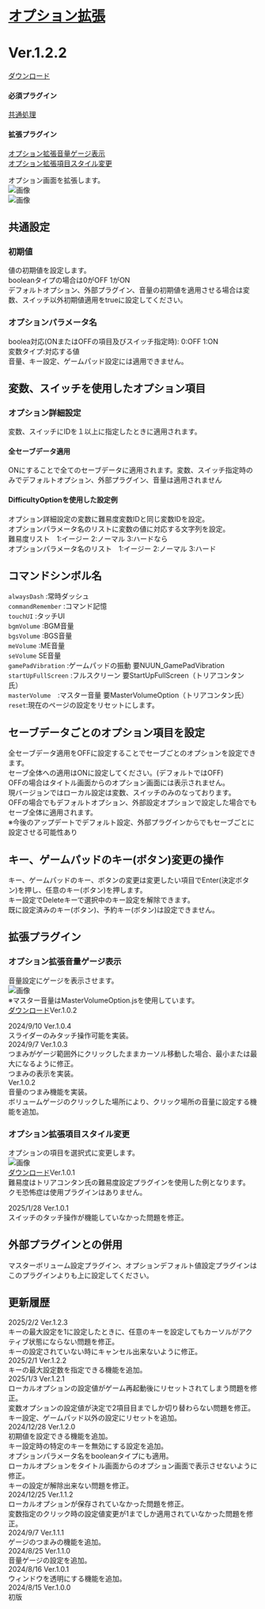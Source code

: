# [オプション拡張](https://raw.githubusercontent.com/nuun888/MZ/master/NUUN_OptionEx.js)
# Ver.1.2.2
[ダウンロード](https://raw.githubusercontent.com/nuun888/MZ/master/NUUN_OptionEx.js)  
#### 必須プラグイン
[共通処理](https://github.com/nuun888/MZ/blob/master/README/Base.md)  
#### 拡張プラグイン
[オプション拡張音量ゲージ表示](https://github.com/nuun888/MZ/blob/master/NUUN_OptionEx_2.js)  
[オプション拡張項目スタイル変更](https://github.com/nuun888/MZ/blob/master/NUUN_OptionEx_3.js)  

オプション画面を拡張します。  
![画像](img/OptionEx1.png)  
![画像](img/OptionEx2.png)  

## 共通設定

### 初期値
値の初期値を設定します。  
booleanタイプの場合は0がOFF 1がON  
デフォルトオプション、外部プラグイン、音量の初期値を適用させる場合は変数、スイッチ以外初期値適用をtrueに設定してください。  

### オプションパラメータ名
boolea対応(ONまたはOFFの項目及びスイッチ指定時): 0:OFF 1:ON  
変数タイプ:対応する値  
音量、キー設定、ゲームパッド設定には適用できません。  

## 変数、スイッチを使用したオプション項目
### オプション詳細設定
変数、スイッチにIDを１以上に指定したときに適用されます。  

#### 全セーブデータ適用
ONにすることで全てのセーブデータに適用されます。変数、スイッチ指定時のみでデフォルトオプション、外部プラグイン、音量は適用されません  

#### DifficultyOptionを使用した設定例
オプション詳細設定の変数に難易度変数IDと同じ変数IDを設定。  
オプションパラメータ名のリストに変数の値に対応する文字列を設定。  
難易度リスト　1:イージー 2:ノーマル 3:ハードなら  
オプションパラメータ名のリスト　1:イージー 2:ノーマル 3:ハード  

## コマンドシンボル名
`alwaysDash` :常時ダッシュ  
`commandRemember` :コマンド記憶  
`touchUI` :タッチUI  
`bgmVolume` :BGM音量  
`bgsVolume` :BGS音量  
`meVolume` :ME音量  
`seVolume` SE音量  
`gamePadVibration` :ゲームパッドの振動 要NUUN_GamePadVibration  
`startUpFullScreen` :フルスクリーン 要StartUpFullScreen（トリアコンタン氏）  
`masterVolume`　:マスター音量 要MasterVolumeOption（トリアコンタン氏）  
`reset`:現在のページの設定をリセットにします。  

## セーブデータごとのオプション項目を設定
全セーブデータ適用をOFFに設定することでセーブごとのオプションを設定できます。  
セーブ全体への適用はONに設定してください。(デフォルトではOFF)  
OFFの場合はタイトル画面からのオプション画面には表示されません。  
現バージョンではローカル設定は変数、スイッチのみのなっております。  
OFFの場合でもデフォルトオプション、外部設定オプションで設定した場合でもセーブ全体に適用されます。  
※今後のアップデートでデフォルト設定、外部プラグインからでもセーブごとに設定させる可能性あり  

## キー、ゲームパッドのキー(ボタン)変更の操作
キー、ゲームパッドのキー、ボタンの変更は変更したい項目でEnter(決定ボタン)を押し、任意のキー(ボタン)を押します。  
キー設定でDeleteキーで選択中のキー設定を解除できます。  
既に設定済みのキー(ボタン)、予約キー(ボタン)は設定できません。  

## 拡張プラグイン
### オプション拡張音量ゲージ表示
音量設定にゲージを表示させます。  
![画像](img/OptionEx3.png)  
※マスター音量はMasterVolumeOption.jsを使用しています。  
[ダウンロード](https://github.com/nuun888/MZ/blob/master/NUUN_OptionEx_2.js)Ver.1.0.2  

2024/9/10 Ver.1.0.4  
スライダーのみタッチ操作可能を実装。  
2024/9/7 Ver.1.0.3  
つまみがゲージ範囲外にクリックしたままカーソル移動した場合、最小または最大になるように修正。  
つまみの表示を実装。  
Ver.1.0.2   
音量のつまみ機能を実装。  
ボリュームゲージのクリックした場所により、クリック場所の音量に設定する機能を追加。  

### オプション拡張項目スタイル変更
オプションの項目を選択式に変更します。  
![画像](img/OptionEx4.png)  
[ダウンロード](https://github.com/nuun888/MZ/blob/master/NUUN_OptionEx_3.js)Ver.1.0.1  
難易度はトリアコンタン氏の難易度設定プラグインを使用した例となります。  
クモ恐怖症は使用プラグインはありません。  

2025/1/28 Ver.1.0.1  
スイッチのタッチ操作が機能していなかった問題を修正。  

## 外部プラグインとの併用
マスターボリューム設定プラグイン、オプションデフォルト値設定プラグインはこのプラグインよりも上に設定してください。  

## 更新履歴
2025/2/2 Ver.1.2.3  
キーの最大設定を1に設定したときに、任意のキーを設定してもカーソルがアクティブ状態にならない問題を修正。  
キーの設定されていない時にキャンセル出来ないように修正。  
2025/2/1 Ver.1.2.2  
キーの最大設定数を指定できる機能を追加。  
2025/1/3 Ver.1.2.1  
ローカルオプションの設定値がゲーム再起動後にリセットされてしまう問題を修正。    
変数オプションの設定値が決定で2項目目までしか切り替わらない問題を修正。  
キー設定、ゲームパッド以外の設定にリセットを追加。  
2024/12/28 Ver.1.2.0  
初期値を設定できる機能を追加。  
キー設定時の特定のキーを無効にする設定を追加。  
オプションパラメータ名をbooleanタイプにも適用。   
ローカルオプションをタイトル画面からのオプション画面で表示させないように修正。  
キーの設定が解除出来ない問題を修正。  
2024/12/25 Ver.1.1.2  
ローカルオプションが保存されていなかった問題を修正。  
変数指定のクリック時の設定値変更が1までしか適用されていなかった問題を修正。  
2024/9/7 Ver.1.1.1  
ゲージのつまみの機能を追加。  
2024/8/25 Ver.1.1.0  
音量ゲージの設定を追加。  
2024/8/16 Ver.1.0.1  
ウィンドウを透明にする機能を追加。  
2024/8/15 Ver.1.0.0  
初版  
